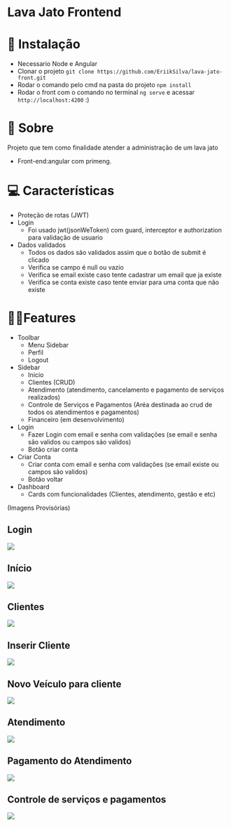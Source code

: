 # Lava Jato Frontend

# 💾 Instalação
- Necessario Node e Angular
- Clonar o projeto ```git clone https://github.com/EriikSilva/lava-jato-front.git```
- Rodar o comando pelo cmd na pasta do projeto ```npm install```
- Rodar o front com o comando no terminal ```ng serve``` e acessar ```http://localhost:4200``` :)

# 💬 Sobre
Projeto que tem como finalidade atender a administração de um lava jato
<br>
- Front-end:angular com primeng.

# 💻 Características
- Proteção de rotas (JWT)
- Login 
  - Foi usado jwt(jsonWeToken) com guard, interceptor e authorization para validação de usuario
- Dados validados
  - Todos os dados são validados assim que o botão de submit é clicado 
  - Verifica se campo é null ou vazio
  - Verifica se email existe caso tente cadastrar um email que ja existe
  - Verifica se conta existe caso tente enviar para uma conta que não existe

# 🐱‍👤Features
- Toolbar
  - Menu Sidebar
  - Perfil
  - Logout
- Sidebar
  - Inicio
  - Clientes (CRUD)
  - Atendimento (atendimento, cancelamento e pagamento de serviços realizados)
  - Controle de Serviços e Pagamentos (Aréa destinada ao crud de todos os atendimentos e pagamentos)
  - Financeiro (em desenvolvimento)
- Login
  - Fazer Login com email e senha com validações (se email e senha são validos ou campos são validos)
  - Botão criar conta
- Criar Conta
  - Criar conta com email e senha com validações (se email existe ou campos são validos)
  - Botão voltar
- Dashboard 
  - Cards com funcionalidades (Clientes, atendimento, gestão e etc)
 
(Imagens Provisórias)

<h2>Login</h2>
<img src="https://github.com/EriikSilva/lava-jato-front/assets/61124602/2cd7aa1e-9d3c-453e-998f-a829bda50a4c"/>


<h2>Início</h2>
<img src="https://github.com/EriikSilva/lava-jato-front/assets/61124602/8cd8b8d5-8d5c-4699-9c2a-47f4cbaf5e73"/>

<h2>Clientes</h2>
<img src="https://github.com/EriikSilva/lava-jato-front/assets/61124602/d246c367-1f89-4b84-8aa5-f159fd85aea0" />

<h2>Inserir Cliente</h2>
<img src="https://github.com/EriikSilva/lava-jato-front/assets/61124602/c9b4de71-3980-4fc2-b843-5e5f7147ee08" />

<h2>Novo Veículo para cliente</h2>
<img src="https://github.com/EriikSilva/lava-jato-front/assets/61124602/aea679ee-3557-4a1d-84cf-84cbdc4c92e5" />

<h2>Atendimento</h2>
<img src="https://github.com/EriikSilva/lava-jato-front/assets/61124602/f8d14a68-e6a5-488e-bdf5-aed24e880191"/>

<h2>Pagamento do Atendimento</h2>
<img src="https://github.com/EriikSilva/lava-jato-front/assets/61124602/4d4da582-5aa3-4989-9470-4647cef43c36"/>

<h2>Controle de serviços e pagamentos</h2>
<img src="https://github.com/EriikSilva/lava-jato-front/assets/61124602/6d384308-80a2-48a6-a97d-1730428bd590"/>

